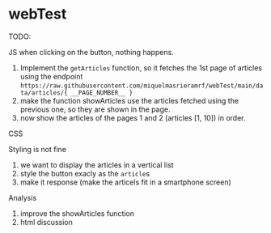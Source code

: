 # webTest

TODO:

JS
when clicking on the button, nothing happens.

1. Implement the `getArticles` function, so it fetches the 1st page of articles
using the endpoint `https://raw.githubusercontent.com/miquelmasrieramrf/webTest/main/data/articles/{ __PAGE_NUMBER__ }`
2. make the function showArticles use the articles fetched using the previous one, so they are shown in the page.
3. now show the articles of the pages 1 and 2 (articles [1, 10]) in order.

CSS

Styling is not fine
1. we want to display the articles in a vertical list
2. style the button exacly as the `article`s
3. make it response (make the articels fit in a smartphone screen)

Analysis

1. improve the showArticles function
2. html discussion